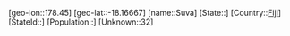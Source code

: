 ﻿---
location: [-18.16667,178.45]
type: City
tags:
- geo/City


SpocWebEntityId: 35988
isDeleted: false
confidential: public

---
[geo-lon::178.45]
[geo-lat::-18.16667]
[name::Suva]
[State::]
[Country::[Fiji](geo/Continent/Oceania/Fiji.md)]
[StateId::]
[Population::]
[Unknown::32]

